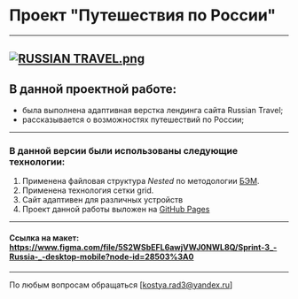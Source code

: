 # Проект **"Путешествия по России"**
------

## [![RUSSIAN TRAVEL.png](https://i.postimg.cc/2S4wBWWy/2023-07-12-15-05-03.png)](https://github.com/kostyarad3/russian-travel)
## В данной проектной работе:
* была выполнена адаптивная верстка лендинга сайта Russian Travel;
* рассказывается о возможностях путешествий по России;
------
### В данной версии были использованы следующие технологии:
1. Применена файловая структура *Nested* по методологии [БЭМ](https://ru.bem.info/methodology/quick-start/#%D1%84%D0%B0%D0%B9%D0%BB%D0%BE%D0%B2%D0%B0%D1%8F-%D1%81%D1%82%D1%80%D1%83%D0%BA%D1%82%D1%83%D1%80%D0%B0 "файловая структура БЭМ").
2. Применена технология сетки grid.
3. Сайт адаптивен для различных устройств
4. Проект данной работы выложен на [GitHub Pages](https://kostyarad3.github.io/russian-travel/ "GitHub Pages") 
------
#### Ссылка на макет: https://www.figma.com/file/5S2WSbEFL6awjVWJ0NWL8Q/Sprint-3_-Russia-_-desktop-mobile?node-id=28503%3A0
------
По любым вопросам обращаться [kostya.rad3@yandex.ru]